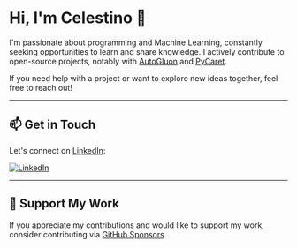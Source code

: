 # Hi, I'm Celestino 👋

I'm passionate about programming and Machine Learning, constantly seeking opportunities to learn and share knowledge. I actively contribute to open-source projects, notably with [AutoGluon](https://github.com/awslabs/autogluon) and [PyCaret](https://github.com/pycaret/pycaret).

If you need help with a project or want to explore new ideas together, feel free to reach out!

---

## 📫 Get in Touch

Let's connect on [LinkedIn](https://www.linkedin.com/in/celestinoxp):

[![LinkedIn](https://img.shields.io/badge/LinkedIn-000?style=flat&logo=linkedin&logoColor=0A66C2)](https://www.linkedin.com/in/celestinoxp)

---

## 🚀 Support My Work

If you appreciate my contributions and would like to support my work, consider contributing via [GitHub Sponsors](https://github.com/sponsors/celestinoxp).
